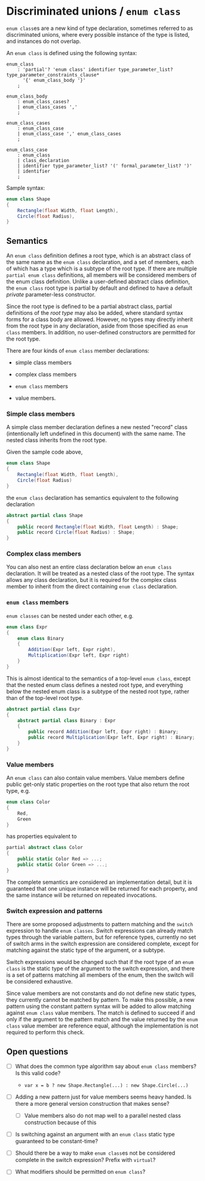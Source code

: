 
# Discriminated unions / `enum class`

`enum class`es are a new kind of type declaration, sometimes referred to as discriminated unions,
where every possible instance of the type is listed, and instances do not overlap.

An `enum class` is defined using the following syntax:

```antlr
enum_class
    : 'partial'? 'enum class' identifier type_parameter_list? type_parameter_constraints_clause* 
      '{' enum_class_body '}'
    ;

enum_class_body
    : enum_class_cases?
    | enum_class_cases ','
    ;

enum_class_cases
    : enum_class_case
    | enum_class_case ',' enum_class_cases
    ;

enum_class_case
    : enum_class
    | class_declaration
    | identifier type_parameter_list? '(' formal_parameter_list? ')'
    | identifier
    ;

```

Sample syntax:

```C#
enum class Shape
{
    Rectangle(float Width, float Length),
    Circle(float Radius),
}
```

## Semantics

An `enum class` definition defines a root type, which is an abstract class of the same name as
the `enum class` declaration, and a set of members, each of which has a type which is a subtype
of the root type. If there are multiple `partial enum class` definitions, all members will be
considered members of the enum class definition. Unlike a user-defined abstract class definition,
the `enum class` root type is partial by default and defined to have a default *private*
parameter-less constructor.

Since the root type is defined to be a partial abstract class, partial definitions of
the *root type* may also be added, where standard syntax forms for a class body are allowed.
However, no types may directly inherit from the root type in any declaration, aside from those
specified as `enum class` members. In addition, no user-defined constructors are permitted for
the root type.

There are four kinds of `enum class` member declarations:

* simple class members

* complex class members

* `enum class` members

* value members.

### Simple class members

A simple class member declaration defines a new nested "record" class (intentionally left undefined in
this document) with the same name. The nested class inherits from the root type.

Given the sample code above,

```C#
enum class Shape
{
    Rectangle(float Width, float Length),
    Circle(float Radius)
}
```

the `enum class` declaration has semantics equivalent to the following declaration

```C#
abstract partial class Shape
{
    public record Rectangle(float Width, float Length) : Shape;
    public record Circle(float Radius) : Shape;
}
```

### Complex class members

You can also nest an entire class declaration below an `enum class` declaration. It will be treated as
a nested class of the root type. The syntax allows any class declaration, but it is required for the
complex class member to inherit from the direct containing `enum class` declaration. 

### `enum class` members

`enum classes` can be nested under each other, e.g.

```C#
enum class Expr
{
    enum class Binary
    {
        Addition(Expr left, Expr right),
        Multiplication(Expr left, Expr right)
    }
}
```

This is almost identical to the semantics of a top-level `enum class`, except that
the nested enum class defines a nested root type, and everything below the nested enum
class is a subtype of the nested root type, rather than of the top-level root type.

```C#
abstract partial class Expr
{
    abstract partial class Binary : Expr
    {
        public record Addition(Expr left, Expr right) : Binary;
        public record Multiplication(Expr left, Expr right) : Binary;
    }
}
```

### Value members

An `enum class` can also contain value members. Value members define public get-only static
properties on the root type that also return the root type, e.g.

```C#
enum class Color
{
    Red,
    Green
}
```

has properties equivalent to

```C#
partial abstract class Color
{
    public static Color Red => ...;
    public static Color Green => ...;
}
```

The complete semantics are considered an implementation detail, but it is guaranteed that
one unique instance will be returned for each property, and the same instance will be returned
on repeated invocations.


### Switch expression and patterns

There are some proposed adjustments to pattern matching and the `switch` expression to handle
`enum classes`. Switch expressions can already match types through the variable pattern, but
for reference types, currently no set of switch arms in the switch expression are considered
complete, except for matching against the static type of the argument, or a subtype.

Switch expressions would be changed such that if the root type of an `enum class` is the static
type of the argument to the switch expression, and there is a set of patterns matching all
members of the enum, then the switch will be considered exhaustive.

Since value members are not constants and do not define new static types, they currently cannot
be matched by pattern. To make this possible, a new pattern using the constant pattern syntax
will be added to allow matching against `enum class` value members. The match is defined to succeed
if and only if the argument to the pattern match and the value returned by the `enum class` value
member are reference equal, although the implementation is not required to perform this check.


## Open questions

- [ ] What does the common type algorithm say about `enum class` members? Is this valid code?
    * `var x = b ? new Shape.Rectangle(...) : new Shape.Circle(...)`

- [ ] Adding a new pattern just for value members seems heavy handed. Is there a more general version
      construction that makes sense?
    - [ ] Value members also do not map well to a parallel nested class construction because of this

- [ ] Is switching against an argument with an `enum class` static type guaranteed to be constant-time?

- [ ] Should there be a way to make `enum class`es not be considered complete in the switch
      expression? Prefix with `virtual`?

- [ ] What modifiers should be permitted on `enum class`?
